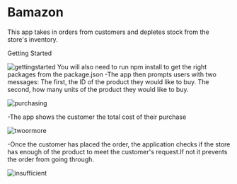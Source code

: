 # Bamazon

This app takes in orders from customers and depletes stock from the store's inventory.

Getting Started

![gettingstarted](https://user-images.githubusercontent.com/30881941/36007366-beff44c2-0d07-11e8-8db1-9c5c81e0905a.png)
You will also need to run npm install to get the right packages from the package.json
-The app then prompts users with two messages:
The first, the ID of the product they would like to buy.
The second, how many units of the product they would like to buy.

![purchasing](https://user-images.githubusercontent.com/30881941/36007368-bf1c459a-0d07-11e8-8cf9-a3b672a4dfa4.png)

-The app shows the customer the total cost of their purchase

![twoormore](https://user-images.githubusercontent.com/30881941/36007369-bf295e74-0d07-11e8-99e4-f41f3ca984d5.png)

-Once the customer has placed the order, the application checks if the store has enough of the product to meet the customer's request.If not it prevents the order from going through.

![insufficient](https://user-images.githubusercontent.com/30881941/36007367-bf0d92b6-0d07-11e8-86d2-abb10a0862de.png)



